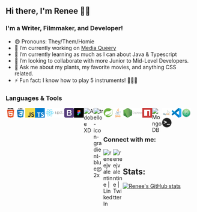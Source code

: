 ## Hi there, I'm Renee 🖖🏾
### I'm a Writer, Filmmaker, and Developer!
- 😄 Pronouns: They/Them/Homie
- 🔭 I’m currently working on [Media Queery](https://github.com/renjval12/MediaQueery)
- 🌱 I’m currently learning as much as I can about Java & Typescript
- 👯 I’m looking to collaborate with more Junior to Mid-Level Developers.
- 💬 Ask me about my plants, my favorite movies, and anything CSS related.
- ⚡ Fun fact: I know how to play 5 instruments! 🎸🥁🎻 

### Languages & Tools

[<img align="left" alt="HTML5" width="26px" src="https://raw.githubusercontent.com/github/explore/80688e429a7d4ef2fca1e82350fe8e3517d3494d/topics/html/html.png" />][html]
[<img align="left" alt="CSS3" width="26px" src="https://raw.githubusercontent.com/github/explore/80688e429a7d4ef2fca1e82350fe8e3517d3494d/topics/css/css.png" />][css]
[<img align="left" alt="JavaScript" width="26px" src="https://raw.githubusercontent.com/github/explore/80688e429a7d4ef2fca1e82350fe8e3517d3494d/topics/javascript/javascript.png" />][javascript]
[<img align="left" alt="TypeScript" width="26px" src="https://raw.githubusercontent.com/github/explore/80688e429a7d4ef2fca1e82350fe8e3517d3494d/topics/typescript/typescript.png" />][Typescript]
[<img align="left" alt="React" width="26px" src="https://raw.githubusercontent.com/github/explore/80688e429a7d4ef2fca1e82350fe8e3517d3494d/topics/react/react.png" />][react]
[<img align="left" alt="Next" width="26px" src="https://raw.githubusercontent.com/github/explore/28b02bbc9ad9f7a503c43775aebeb515dc2da5fc/topics/nextjs/nextjs.png"/>][nextjs]
[<img align="left" alt="Bootstrap" width="26px" src="https://raw.githubusercontent.com/github/explore/80688e429a7d4ef2fca1e82350fe8e3517d3494d/topics/bootstrap/bootstrap.png"/>][bootstrap]
[<img align="left" alt="Figma" width="26px" src="https://raw.githubusercontent.com/github/explore/05d0f0dfceafd861bdf2b53559399dae7b2e2d8b/topics/figma/figma.png" />][figma]
[<img align="left" width="26" src="https://www.adobe.com/content/dam/cc/us/en/products/xd/features/ui-kits/XD.svg" alt="Adobe XD">][adobexd]
[<img align="left" width="26" alt="trello-icon-gradient-blue@2x" src="https://user-images.githubusercontent.com/63140769/140752316-9dedc53a-9f83-4d3f-b857-09167f33127a.png">][trello]
[<img align="left" alt="Springboot" width="26px" src="https://raw.githubusercontent.com/github/explore/80688e429a7d4ef2fca1e82350fe8e3517d3494d/topics/spring-boot/spring-boot.png" />][springboot]
[<img align="left" alt="Java" width="26px" src="https://raw.githubusercontent.com/github/explore/80688e429a7d4ef2fca1e82350fe8e3517d3494d/topics/java/java.png" />][java]
[<img align="left" alt="Node.js" width="26px" src="https://raw.githubusercontent.com/github/explore/80688e429a7d4ef2fca1e82350fe8e3517d3494d/topics/nodejs/nodejs.png" />][nodejs]
[<img align="left" alt="Express.js" width="26px" src="https://raw.githubusercontent.com/github/explore/80688e429a7d4ef2fca1e82350fe8e3517d3494d/topics/express/express.png" />][express]
[<img align="left" alt="NPM" width="26px" src="https://raw.githubusercontent.com/github/explore/80688e429a7d4ef2fca1e82350fe8e3517d3494d/topics/npm/npm.png" />][npm]
[<img align="left" alt="MongoDB" width="26px" src="https://user-images.githubusercontent.com/63140769/140768743-457e98cb-684e-4afa-8052-d8411d6c7056.png" />][mongodb]
[<img align="left" alt="MySQL" width="26px" src="https://raw.githubusercontent.com/github/explore/80688e429a7d4ef2fca1e82350fe8e3517d3494d/topics/mysql/mysql.png" />][mysql]
[<img align="left" alt="Visual Studio Code" width="26px" src="https://raw.githubusercontent.com/github/explore/80688e429a7d4ef2fca1e82350fe8e3517d3494d/topics/visual-studio-code/visual-studio-code.png" />][vscode]
[<img align="left" alt="Atom" width="26px" src="https://raw.githubusercontent.com/github/explore/80688e429a7d4ef2fca1e82350fe8e3517d3494d/topics/atom/atom.png" />][atom]
[<img align="left" alt="terminal" width="26px" src="https://raw.githubusercontent.com/github/explore/80688e429a7d4ef2fca1e82350fe8e3517d3494d/topics/terminal/terminal.png" />][terminal]

<br />
<br/>
<br/>


### Connect with me: 
[<img align="left" alt="reneejvalentine | LinkedIn" width="26px" src="https://img.icons8.com/fluent/2x/linkedin.png" />][linkedin]

[<img align="left" alt="reneejvalentine | Twitter" width="26px" src="https://img.icons8.com/fluent/2x/twitter.png" />][twitter]
<br />

## Stats:
[![Renee's GitHub stats](https://github-readme-stats.vercel.app/api?username=renjval12)](https://github.com/anuraghazra/github-readme-stats)

[website]: https://vladhernandez.dev/
[linkedin]: https://www.linkedin.com/in/reneejvalentine
[twitter]: https://twitter.com/reneejvalentine
[html]: https://github.com/topics/html
[css]: https://github.com/topics/css
[javascript]: https://github.com/topics/javascript
[typescript]: https://github.com/topics/typescript
[react]: https://github.com/topics/react
[nextjs]: https://github.com/topics/nextjs
[bootstrap]: https://github.com/topics/bootstrap
[trello]: https://trello.com/home
[figma]: https://github.com/topics/figma
[adobexd]: https://www.adobe.com/products/xd.html
[springboot]: https://github.com/topics/springboot
[nodejs]: https://github.com/topics/nodejs
[express]: https://github.com/topics/express
[npm]: https://github.com/topics/npm
[java]: https://github.com/topics/java
[mysql]: https://github.com/topics/mysql
[mongodb]: https://www.mongodb.com/
[vscode]: https://github.com/topics/vscode
[atom]: https://github.com/topics/atom
[terminal]: https://github.com/topics/terminal
